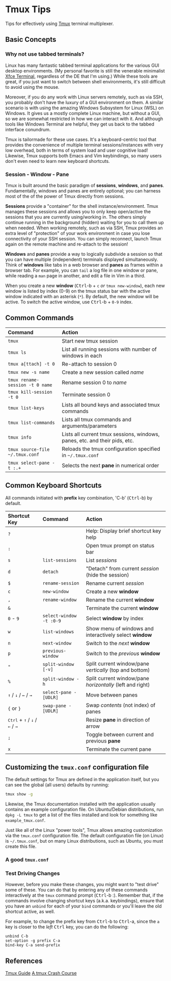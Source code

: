 # Tmux Tips

Tips for effectively using [Tmux](https://github.com/tmux/tmux/wiki) terminal multiplexer.

## Basic Concepts

### Why not use tabbed terminals?
Linux has many fantastic tabbed terminal applications for the various GUI desktop environments. (My personal favorite is still the venerable minimalist [Xfce Terminal](https://docs.xfce.org/apps/xfce4-terminal/start), regardless of the DE that I'm using.) While these tools are great, if you just want to switch between shell environments, it's still difficult to avoid using the mouse.

Moreover, if you do any work with Linux servers remotely, such as via SSH, you probably don't have the luxury of a GUI environment on them. A similar scenario is with using the amazing Windows Subsystem for Linux (WSL) on Windows. It gives us a mostly complete Linux machine, but without a GUI, so we are somewhat restricted in how we can interact with it. And although tools like Windows Terminal are helpful, they get us back to the tabbed interface conundrum.

Tmux is tailormade for these use cases. It's a keyboard-centric tool that provides the convenience of multiple terminal sessions/instances with very low overhead, both in terms of system load and user cognitive load! Likewise, Tmux supports both Emacs and Vim keybindings, so many users don't even need to learn new keyboard shortcuts.

### Session - Window - Pane
Tmux is built around the basic paradigm of **sessions**, **windows**, and **panes**. Fundamentally, windows and panes are entirely optional; you can harness most of the of the power of Tmux directly from sessions.

**Sessions** provide a "container" for the shell instance/environment. Tmux manages these sessions and allows you to only keep open/active the sessions that you are currently using/working in. The others simply continue running in the background (hidden) waiting for you to call them up when needed. When working remotely, such as via SSH, Tmux provides an extra level of "protection" of your work environment in case you lose connectivity of your SSH session. You can simply reconnect, launch Tmux again on the remote machine and re-attach to the session!

**Windows** and **panes** provide a way to logically subdivide a session so that you can have multiple (independent) terminals displayed simultaneously. Think of **windows** like tabs in a web browser and **panes** as frames within a browser tab. For example, you can `tail` a log file in one window or pane, while reading a `man` page in another, and edit a file in Vim in a third.

When you create a new **window** (<kbd>Ctrl</kbd>-b + `c` _or_ `tmux new-window`), each new window is listed by index (0-9) on the tmux status bar with the active window indicated with an asterisk (`*`). By default, the new window will be active. To switch the active window, use <kbd>Ctrl</kbd>-b + `0-9` index.

## Common Commands
| Command      | Action |
| :----------- | :----- |
| `tmux` | Start new tmux session |
| `tmux ls` | List all running sessions with number of windows in each |
| `tmux a[ttach] -t 0` | Re-attach to session 0 |
| `tmux new -s name` | Create a new session called _name_ |
| `tmux rename-session -t 0 name` | Rename session 0 to _name_ |
| `tmux kill-session -t 0` | Terminate session 0 |
| `tmux list-keys` | Lists all bound keys and associated tmux commands |
| `tmux list-commands` | Lists all tmux commands and arguments/parameters |
| `tmux info` | Lists all current tmux sessions, windows, panes, etc. and their pids, etc. |
| `tmux source-file ~/.tmux.conf` | Reloads the tmux configuration specified in `~/.tmux.conf` |
| `tmux select-pane -t :.+` | Selects the next **pane** in numerical order |

## Common Keyboard Shortcuts
All commands initiated with **prefix** key combination, 'C-b' (<kbd>Ctrl</kbd>-b) by default.

| Shortcut Key | Command | Action |
| :----------- | :------ | :----- |
| `?` | | Help: Display brief shortcut key help |
| `:` | | Open tmux prompt on status bar |
| `s` | `list-sessions` | List _sessions_ |
| `d` | `detach` | "Detach" from current _session_ (hide the session) |
| `$` | `rename-session` | Rename current _session_ |
| `c` | `new-window` | Create a new **window** |
| `,` | `rename-window` | Rename the current **window** |
| `&` | | Terminate the current **window** |
| `0` - `9` | `select-window -t :0-9` | Select **window** by index |
| `w` | `list-windows` | Show menu of windows and interactively select **window** |
| `n` | `next-window` | Switch to the _next_ **window** |
| `p` | `previous-window` | Switch to the _previous_ **window** |
| `"` | `split-window [-v]` | Split current window/pane _vertically_ (top and bottom) |
| `%` | `split-window -h` | Split current window/pane _horizontally_ (left and right) |
| `↑` / `↓` / `←` / `→` | `select-pane -[UDLR]` | Move between panes |
| `{` or `}` | `swap-pane -[UDLR]` | Swap _contents_ (not index) of panes |
| <kbd>Ctrl</kbd> + `↑` / `↓` / `←` / `→` | | Resize **pane** in direction of arrow |
| `;` | | Toggle between current and previous **pane** |
| `x` | | Terminate the current pane |

## Customizing the `tmux.conf` configuration file
The default settings for Tmux are defined in the application itself, but you can see the global (all users) defaults by running:
```bash
tmux show -g
```
Likewise, the Tmux documentation installed with the application usually contains an example configuration file. On Ubuntu/Debian distributions, run `dpkg -L tmux` to get a list of the files installed and look for something like `example_tmux.conf`.

Just like all of the Linux "power tools", Tmux allows amazing customization via the `tmux.conf` configuration file. The default configuration file (on Linux) is `~/.tmux.conf`, but on many Linux distributions, such as Ubuntu, you must create this file.

### A good `tmux.conf`

### Test Driving Changes
However, before you make these changes, you might want to "test drive" some of these. You can do that by entering any of these commands interactively at the `tmux` command prompt (<kbd>Ctrl</kbd>-b :). Remember that, if the commands involve changing shortcut keys (a.k.a. keybindings), ensure that you have an `unbind` for each of your `bind` commands or you'll leave the old shortcut active, as well.

For example, to change the prefix key from <kbd>Ctrl</kbd>-b to <kbd>Ctrl</kbd>-a, since the `a` key is closer to the _left_ <kbd>Ctrl</kbd> key, you can do the following:
```
unbind C-b
set-option -g prefix C-a
bind-key C-a send-prefix
```



## References
[Tmux Guide](https://tmuxguide.readthedocs.io/en/latest/tmux/tmux.html)
[A tmux Crash Course](https://thoughtbot.com/blog/a-tmux-crash-course)